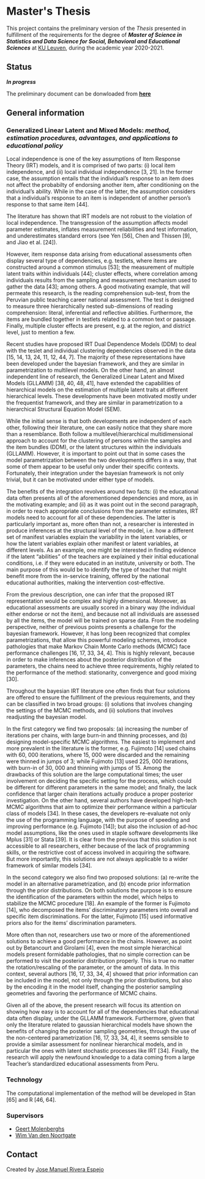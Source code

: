 # Master's Thesis
This project contains the preliminary version of the *Thesis* presented in fulfillment of the requirements for the degree of **_Master of Science in Statistics and Data Science for Social, Behavioral and Educational Sciences_** at [KU Leuven](https://onderwijsaanbod.kuleuven.be/2020/opleidingen/e/CQ_50550147.htm#activetab=diploma_omschrijving), during the academic year 2020-2021.


## Status
**_In progress_**

The preliminary document can be donwloaded from [**here**](https://raw.githubusercontent.com/jriveraespejo/thesis/master/thesis_JoseRivera.pdf)


## General information

### Generalized Linear Latent and Mixed Models: _method, estimation procedures, advantages, and applications to educational policy_

Local independence is one of the key assumptions of Item Response Theory (IRT) models, and it is comprised of two parts: (i) local item independence, and (ii) local individual independence [3, 21]. In the former case, the assumption entails that the individual’s response to an item does not affect the probabilty of endorsing another item, after conditioning on the individual’s ability. While in the case of the latter, the assumption considers that a individual’s response to an item is independent of another person’s response to that same item [44].

The literature has shown that IRT models are not robust to the violation of local independence. The transgression of the assumption affects model parameter estimates, inflates measurement reliabilities and test information, and underestimates standard errors (see Yen [56], Chen and Thissen [9], and Jiao et al. [24]).

However, item response data arising from educational assessments often display several type of dependencies, e.g. testlets, where items are constructed around a common stimulus [53]; the measurement of multiple latent traits within individuals [44]; cluster effects, where correlation among individuals results from the sampling and measurement mechanism used to gather the data [43]; among others. A good motivating example, that will permeate this research, is the reading comprehension sub-test, from the Peruvian public teaching career national assessment. The test is designed to measure three hierarchically nested sub-dimensions of reading comprehension: literal, inferential and reflective abilities. Furthermore, the items are bundled together in testlets related to a common text or passage. Finally, multiple cluster effects are present, e.g. at the region, and district level, just to mention a few. 

Recent studies have proposed IRT Dual Dependence Models (DDM) to deal with the teslet and individual clustering dependencies observed in the data [15, 14, 13, 24, 11, 12, 44, 7]. The majority of these representations have been developed under the bayesian framework, and they are similar in parametrization to multilevel models. On the other hand, an almost independent line of research, the Generalized Linear Latent and Mixed Models (GLLAMM) [38, 40, 48, 41], have extended the capabilities of hierarchical models on the estimation of multiple latent traits at different hierarchical levels. These
developments have been motivated mostly under the frequentist framework, and they are similar in parametrization to a hierarchical Structural Equation Model (SEM).

While the initial sense is that both developments are independent of each other, following their literature, one can easily notice that they share more than a resemblance. Both follow a multilevel/hierarchical multidimensional approach to account for the clustering of persons within the samples and the item bundles (DDM), or the latent structures within the individuals (GLLAMM). However, it is important to point out that in some cases the model parametrization between the two developments differs in a way, that some of them appear to be useful only under their specific contexts. Fortunately, their integration under the bayesian framework is not only trivial, but it can be motivated under either
type of models.

The benefits of the integration revolves around two facts: (i) the educational data often presents all of the aforementioned dependencies and more, as in the motivating example; and (ii) as it was point out in the second paragraph, in order to reach appropriate conclusions from the parameter estimates, IRT models need to account for all of these dependencies. The latter is particularly important as, more often than not, a researcher is interested in produce inferences at the structural level of the model, i.e. how a different set of manifest variables explain the variability in the latent variables, or how the latent variables explain other manifest or latent variables, at different levels. As an example, one
might be interested in finding evidence if the latent “abilities” of the teachers are explained  y their initial educational conditions, i.e. if they were educated in an institute, university or both. The main purpose of this would be to identify the type of teacher that might benefit more from the in-service training, offered by the national educational authorities, making the intervention cost-effective.

From the previous description, one can infer that the proposed IRT representation would be complex and highly dimensional. Moreover, as educational assessments are usually scored in a binary way (the individual either endorse or not the item), and because not all individuals are assessed by all the items, the model will be trained on sparse data. From the modeling perspective, neither of previous points presents a challenge for the bayesian framework. However, it has long been recognized that complex parametrizations, that allow this powerful modeling schemes, introduce pathologies that make Markov Chain
Monte Carlo methods (MCMC) face performance challenges [16, 17, 33, 34, 4]. This is highly relevant, because in order to make inferences about the posterior distribution of the parameters, the chains need to achieve three requirements, highly related to the performance of the method: stationarity, convergence and good mixing [30].

Throughout the bayesian IRT literature one often finds that four solutions are offered to ensure the fulfillment of the previous requirements, and they can be classified in two broad groups: (i) solutions that involves changing the settings of the MCMC methods, and (ii) solutions that involves readjusting the bayesian model.

In the first category we find two proposals: (a) increasing the number of iterations per chains, with large burn-in and thinning processes, and (b) designing model-specific MCMC algorithms. The easiest to implement and more prevalent in the literature is the former, e.g. Fujimoto [14] used chains with 60, 000 iterations, where 15, 000 were discarded and the remaining were thinned in jumps of 3; while Fujimoto [13] used 225, 000 iterations, with burn-in of 30, 000 and thinning with jumps of 15. Among the drawbacks
of this solution are the large computational times; the user involvement on deciding the specific setting for the process, which could be different for different parameters in the same model; and finally, the lack confidence that larger chain iterations actually produce a proper posterior investigation. On the other hand, several authors have developed high-tech MCMC algorithms that aim to optimize their performance within a particular class of models [34]. In these cases, the developers re-evaluate not only the use of the programming language, with the purpose of speeding and improving performance (e.g. Fujimoto [14]); but also the inclusion of ad-hoc model assumptions, like the ones used in staple software
developments like Mplus [31] or Stata [39]. It is clear from the previous that this solution is not accessible to all researchers, either because of the lack of programming skills, or the restrictive cost of access involved in acquiring the software. But more importantly, this solutions are not always applicable to a wider framework of similar models [34].

In the second category we also find two proposed solutions: (a) re-write the model in an alternative parametrization, and (b) encode prior information through the prior distributions. On both solutions the purpose is to ensure the identification of the parameters within the model, which helps to stabilize the MCMC procedure [18]. An example of the former is Fujimoto [14], who decomposed the items’ discriminatory parameters into overall and specific item discriminations. For the latter, Fujimoto [15] used informative
priors also for the items’ discrimination parameters.

More often than not, researchers use two or more of the aforementioned solutions to achieve a good performance in the chains. However, as point out by Betancourt and Girolami [4], even the most simple hierarchical models present formidable pathologies, that no simple correction can be performed to visit the posterior distribution properly. This is true no matter the rotation/rescaling of the parameter, or the amount of data. In this context, several authors [16, 17, 33, 34, 4] showed that prior information can be included in the model, not only through the prior distributions, but also by the encoding it in the model itself, changing the posterior sampling geometries and favoring the performance of MCMC chains.

Given all of the above, the present research will focus its attention on showing how easy is to account for all of the dependencies that educational data often display, under the GLLAMM framework. Furthermore, given that only the literature related to gaussian hierarchical models have shown the benefits of changing the posterior sampling geometries, through the use of the non-centered parametrization [16, 17, 33, 34, 4], it seems sensible to provide a similar assessment for nonlinear hierarchical models, and in particular the ones with latent stochastic processes like IRT [34]. Finally, the research will apply the newfound knowledge to a data coming from a large Teacher’s standardized educational assessments from Peru.

### Technology
The computational implementation of the method will be developed in Stan [65] and R [46, 64].


### Supervisors
* [Geert Molenberghs](https://www.kuleuven.be/wieiswie/nl/person/00056633)
* [Wim Van den Noortgate](https://www.kuleuven.be/wieiswie/nl/person/00006844)


## Contact
Created by [Jose Manuel Rivera Espejo](http://linkedin.com/in/jriveraespejo)
